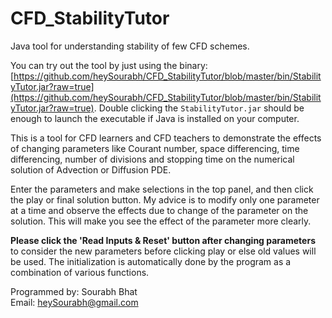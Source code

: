 # CFD_StabilityTutor
Java tool for understanding stability of few CFD schemes.

You can try out the tool by just using the binary:  
[https://github.com/heySourabh/CFD_StabilityTutor/blob/master/bin/StabilityTutor.jar?raw=true](https://github.com/heySourabh/CFD_StabilityTutor/blob/master/bin/StabilityTutor.jar?raw=true). Double clicking the `StabilityTutor.jar` should be enough to launch the executable if Java is installed on your computer.

This is a tool for CFD learners and CFD teachers to demonstrate the effects of changing parameters like Courant number, space differencing, time differencing, number of divisions and stopping time on the numerical solution of Advection or Diffusion PDE.

Enter the parameters and make selections in the top panel, and then click the play or final solution button.
My advice is to modify only one parameter at a time and observe the effects due to change of the parameter on the solution. This will make you see the effect of the parameter more clearly.

**Please click the 'Read Inputs & Reset' button after changing parameters** to consider the new parameters before clicking play or else old values will be used.
The initialization is automatically done by the program as a combination of various functions.

Programmed by:
Sourabh Bhat  
Email: heySourabh@gmail.com
